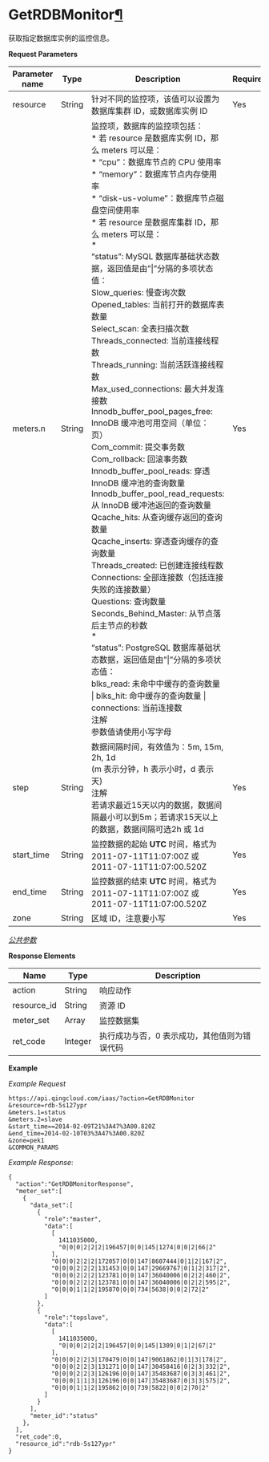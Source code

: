 ---
---

# GetRDBMonitor[¶](#getrdbmonitor "永久链接至标题")

获取指定数据库实例的监控信息。

**Request Parameters**

| Parameter name | Type | Description | Required |
| --- | --- | --- | --- |
| resource | String | 针对不同的监控项，该值可以设置为数据库集群 ID，或数据库实例 ID | Yes |
| meters.n | String | 监控项，数据库的监控项包括：<br/>*   若 resource 是数据库实例 ID，那么 meters 可以是：<br/>    *   “cpu”：数据库节点的 CPU 使用率<br/>    *   “memory”：数据库节点内存使用率<br/>    *   “disk-us-volume”：数据库节点磁盘空间使用率<br/>*   若 resource 是数据库集群 ID，那么 meters 可以是：<br/>    *   <br/>        “status”: MySQL 数据库基础状态数据，返回值是由”\|”分隔的多项状态值：<br/>        Slow_queries: 慢查询次数<br/>        Opened_tables: 当前打开的数据库表数量<br/>        Select_scan: 全表扫描次数<br/>        Threads_connected: 当前连接线程数<br/>        Threads_running: 当前活跃连接线程数<br/>        Max_used_connections: 最大并发连接数<br/>        Innodb_buffer_pool_pages_free: InnoDB 缓冲池可用空间（单位：页）<br/>        Com_commit: 提交事务数<br/>        Com_rollback: 回滚事务数<br/>        Innodb_buffer_pool_reads: 穿透 InnoDB 缓冲池的查询数量<br/>        Innodb_buffer_pool_read_requests: 从 InnoDB 缓冲池返回的查询数量<br/>        Qcache_hits: 从查询缓存返回的查询数量<br/>        Qcache_inserts: 穿透查询缓存的查询数量<br/>        Threads_created: 已创建连接线程数<br/>        Connections: 全部连接数（包括连接失败的连接数量）<br/>        Questions: 查询数量<br/>        Seconds_Behind_Master: 从节点落后主节点的秒数<br/>    *   <br/>        “status”: PostgreSQL 数据库基础状态数据，返回值是由”\|”分隔的多项状态值：<br/>        blks_read: 未命中中缓存的查询数量 \| blks_hit: 命中缓存的查询数量 \| connections: 当前连接数<br/>注解<br/>参数值请使用小写字母 | Yes |
| step | String | 数据间隔时间，有效值为：5m, 15m, 2h, 1d<br/>(m 表示分钟，h 表示小时，d 表示天)<br/>注解<br/>若请求最近15天以内的数据，数据间隔最小可以到5m；若请求15天以上的数据，数据间隔可选2h 或 1d | Yes |
| start_time | String | 监控数据的起始 **UTC** 时间，格式为 2011-07-11T11:07:00Z 或 2011-07-11T11:07:00.520Z | Yes |
| end_time | String | 监控数据的结束 **UTC** 时间，格式为 2011-07-11T11:07:00Z 或 2011-07-11T11:07:00.520Z | Yes |
| zone | String | 区域 ID，注意要小写 | Yes |

[_公共参数_](../../common/parameters.html#api-common-parameters)

**Response Elements**

| Name | Type | Description |
| --- | --- | --- |
| action | String | 响应动作 |
| resource_id | String | 资源 ID |
| meter_set | Array | 监控数据集 |
| ret_code | Integer | 执行成功与否，0 表示成功，其他值则为错误代码 |

**Example**

_Example Request_

```
https://api.qingcloud.com/iaas/?action=GetRDBMonitor
&resource=rdb-5s127ypr
&meters.1=status
&meters.2=slave
&start_time==2014-02-09T21%3A47%3A00.820Z
&end_time=2014-02-10T03%3A47%3A00.820Z
&zone=pek1
&COMMON_PARAMS
```

_Example Response_:

```
{
  "action":"GetRDBMonitorResponse",
  "meter_set":[
    {
      "data_set":[
        {
          "role":"master",
          "data":[
            [
              1411035000,
              "0|0|0|2|2|2|196457|0|0|145|1274|0|0|2|66|2"
            ],
            "0|0|0|2|2|2|172057|0|0|147|8607444|0|1|2|167|2",
            "0|0|0|2|2|2|131453|0|0|147|29669767|0|1|2|317|2",
            "0|0|0|2|2|2|123781|0|0|147|36040006|0|2|2|460|2",
            "0|0|0|2|2|2|123781|0|0|147|36040006|0|2|2|595|2",
            "0|0|0|1|1|2|195870|0|0|734|5638|0|0|2|72|2"
          ]
        },
        {
          "role":"topslave",
          "data":[
            [
              1411035000,
              "0|0|0|2|2|2|196457|0|0|145|1309|0|1|2|67|2"
            ],
            "0|0|0|2|2|3|170479|0|0|147|9061862|0|1|3|178|2",
            "0|0|0|2|2|3|131271|0|0|147|30458416|0|2|3|332|2",
            "0|0|0|2|2|3|126196|0|0|147|35483687|0|3|3|461|2",
            "0|0|0|1|1|3|126196|0|0|147|35483687|0|3|3|575|2",
            "0|0|0|1|1|2|195862|0|0|739|5822|0|0|2|70|2"
          ]
        }
      ],
      "meter_id":"status"
    },
  ],
  "ret_code":0,
  "resource_id":"rdb-5s127ypr"
}
```
